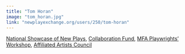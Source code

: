 ```yaml
---
title: "Tom Horan"
image: "tom_horan.jpg"
link: "newplayexchange.org/users/250/tom-horan"
---
```


[National Showcase of New Plays](/programs/national-showcase-of-new-plays), [Collaboration Fund](/programs/collaboration-fund), [MFA Playwrights’ Workshop](/programs/mfa-playwrights-workshop), [Affiliated Artists Council](/about/affiliated-artists-council)